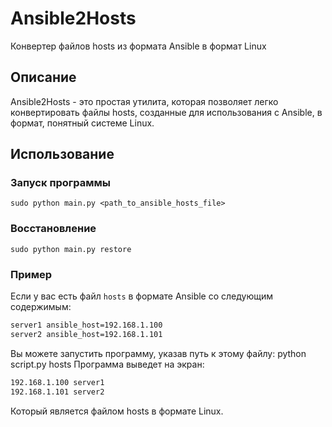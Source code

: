 # Ansible2Hosts

Конвертер файлов hosts из формата Ansible в формат Linux

## Описание
 Ansible2Hosts - это простая утилита, которая позволяет легко конвертировать файлы hosts, созданные для использования с Ansible, в формат, понятный системе Linux.

## Использование
### Запуск программы
`sudo python main.py <path_to_ansible_hosts_file>`

### Восстановление
`sudo python main.py restore`

### Пример
Если у вас есть файл `hosts` в формате Ansible со следующим содержимым:
```bash
server1 ansible_host=192.168.1.100
server2 ansible_host=192.168.1.101
```
Вы можете запустить программу, указав путь к этому файлу:
python script.py hosts
Программа выведет на экран:
```bash
192.168.1.100 server1
192.168.1.101 server2
```
Который является файлом hosts в формате Linux.

